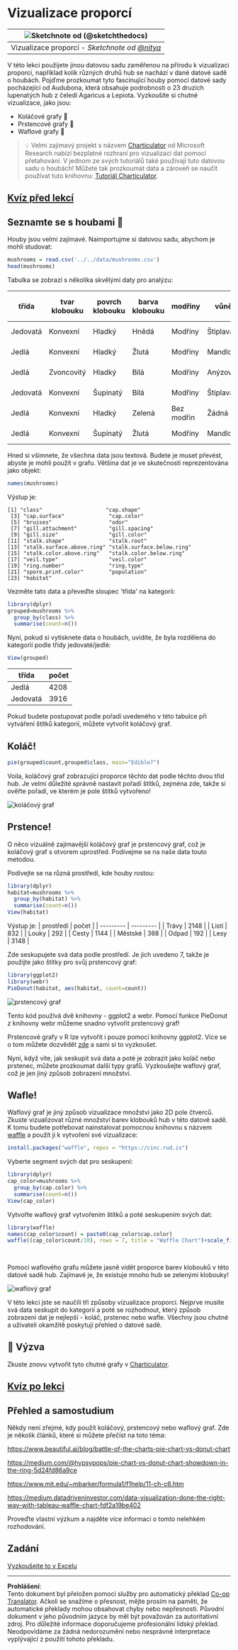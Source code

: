 <!--
CO_OP_TRANSLATOR_METADATA:
{
  "original_hash": "47028abaaafa2bcb1079702d20569066",
  "translation_date": "2025-08-26T17:19:47+00:00",
  "source_file": "3-Data-Visualization/R/11-visualization-proportions/README.md",
  "language_code": "cs"
}
-->
# Vizualizace proporcí

|![ Sketchnote od [(@sketchthedocs)](https://sketchthedocs.dev) ](../../../sketchnotes/11-Visualizing-Proportions.png)|
|:---:|
|Vizualizace proporcí - _Sketchnote od [@nitya](https://twitter.com/nitya)_ |

V této lekci použijete jinou datovou sadu zaměřenou na přírodu k vizualizaci proporcí, například kolik různých druhů hub se nachází v dané datové sadě o houbách. Pojďme prozkoumat tyto fascinující houby pomocí datové sady pocházející od Audubona, která obsahuje podrobnosti o 23 druzích lupenatých hub z čeledí Agaricus a Lepiota. Vyzkoušíte si chutné vizualizace, jako jsou:

- Koláčové grafy 🥧
- Prstencové grafy 🍩
- Waflové grafy 🧇

> 💡 Velmi zajímavý projekt s názvem [Charticulator](https://charticulator.com) od Microsoft Research nabízí bezplatné rozhraní pro vizualizaci dat pomocí přetahování. V jednom ze svých tutoriálů také používají tuto datovou sadu o houbách! Můžete tak prozkoumat data a zároveň se naučit používat tuto knihovnu: [Tutoriál Charticulator](https://charticulator.com/tutorials/tutorial4.html).

## [Kvíz před lekcí](https://purple-hill-04aebfb03.1.azurestaticapps.net/quiz/20)

## Seznamte se s houbami 🍄

Houby jsou velmi zajímavé. Naimportujme si datovou sadu, abychom je mohli studovat:

```r
mushrooms = read.csv('../../data/mushrooms.csv')
head(mushrooms)
```
Tabulka se zobrazí s několika skvělými daty pro analýzu:


| třída     | tvar klobouku | povrch klobouku | barva klobouku | modřiny | vůně    | připojení lupenů | rozestup lupenů | velikost lupenů | barva lupenů | tvar třeně | kořen třeně | povrch třeně nad prstencem | povrch třeně pod prstencem | barva třeně nad prstencem | barva třeně pod prstencem | typ závoje | barva závoje | počet prstenců | typ prstence | barva výtrusů | populace | prostředí |
| --------- | ------------- | --------------- | ------------- | ------- | ------- | ---------------- | --------------- | --------------- | ------------ | ----------- | ---------- | ------------------------ | ------------------------ | ---------------------- | ---------------------- | --------- | ---------- | ------------- | --------- | ------------- | ---------- | -------- |
| Jedovatá  | Konvexní      | Hladký          | Hnědá         | Modřiny | Štiplavá | Volné            | Těsné           | Úzké            | Černá        | Zvětšující se | Rovný      | Hladký                   | Hladký                   | Bílá                   | Bílá                   | Částečný  | Bílá       | Jeden          | Visící    | Černá          | Rozptýlená | Městské  |
| Jedlá     | Konvexní      | Hladký          | Žlutá         | Modřiny | Mandlová | Volné            | Těsné           | Široké          | Černá        | Zvětšující se | Kyjovitý   | Hladký                   | Hladký                   | Bílá                   | Bílá                   | Částečný  | Bílá       | Jeden          | Visící    | Hnědá          | Početná    | Trávy    |
| Jedlá     | Zvoncovitý    | Hladký          | Bílá          | Modřiny | Anýzová  | Volné            | Těsné           | Široké          | Hnědá        | Zvětšující se | Kyjovitý   | Hladký                   | Hladký                   | Bílá                   | Bílá                   | Částečný  | Bílá       | Jeden          | Visící    | Hnědá          | Početná    | Louky    |
| Jedovatá  | Konvexní      | Šupinatý        | Bílá          | Modřiny | Štiplavá | Volné            | Těsné           | Úzké            | Hnědá        | Zvětšující se | Rovný      | Hladký                   | Hladký                   | Bílá                   | Bílá                   | Částečný  | Bílá       | Jeden          | Visící    | Černá          | Rozptýlená | Městské  |
| Jedlá     | Konvexní      | Hladký          | Zelená        | Bez modřin | Žádná  | Volné            | Husté           | Široké          | Černá        | Zúžený       | Rovný      | Hladký                   | Hladký                   | Bílá                   | Bílá                   | Částečný  | Bílá       | Jeden          | Pomíjivý  | Hnědá          | Hojná      | Trávy    |
| Jedlá     | Konvexní      | Šupinatý        | Žlutá         | Modřiny | Mandlová | Volné            | Těsné           | Široké          | Hnědá        | Zvětšující se | Kyjovitý   | Hladký                   | Hladký                   | Bílá                   | Bílá                   | Částečný  | Bílá       | Jeden          | Visící    | Černá          | Početná    | Trávy    |

Hned si všimnete, že všechna data jsou textová. Budete je muset převést, abyste je mohli použít v grafu. Většina dat je ve skutečnosti reprezentována jako objekt:

```r
names(mushrooms)
```

Výstup je:

```output
[1] "class"                    "cap.shape"               
 [3] "cap.surface"              "cap.color"               
 [5] "bruises"                  "odor"                    
 [7] "gill.attachment"          "gill.spacing"            
 [9] "gill.size"                "gill.color"              
[11] "stalk.shape"              "stalk.root"              
[13] "stalk.surface.above.ring" "stalk.surface.below.ring"
[15] "stalk.color.above.ring"   "stalk.color.below.ring"  
[17] "veil.type"                "veil.color"              
[19] "ring.number"              "ring.type"               
[21] "spore.print.color"        "population"              
[23] "habitat"            
```
Vezměte tato data a převeďte sloupec 'třída' na kategorii:

```r
library(dplyr)
grouped=mushrooms %>%
  group_by(class) %>%
  summarise(count=n())
```

Nyní, pokud si vytisknete data o houbách, uvidíte, že byla rozdělena do kategorií podle třídy jedovaté/jedlé:
```r
View(grouped)
```

| třída | počet |
| --------- | --------- |
| Jedlá     | 4208      |
| Jedovatá  | 3916      |

Pokud budete postupovat podle pořadí uvedeného v této tabulce při vytváření štítků kategorií, můžete vytvořit koláčový graf.

## Koláč!

```r
pie(grouped$count,grouped$class, main="Edible?")
```
Voila, koláčový graf zobrazující proporce těchto dat podle těchto dvou tříd hub. Je velmi důležité správně nastavit pořadí štítků, zejména zde, takže si ověřte pořadí, ve kterém je pole štítků vytvořeno!

![koláčový graf](../../../../../translated_images/pie1-wb.685df063673751f4b0b82127f7a52c7f9a920192f22ae61ad28412ba9ace97bf.cs.png)

## Prstence!

O něco vizuálně zajímavější koláčový graf je prstencový graf, což je koláčový graf s otvorem uprostřed. Podívejme se na naše data touto metodou.

Podívejte se na různá prostředí, kde houby rostou:

```r
library(dplyr)
habitat=mushrooms %>%
  group_by(habitat) %>%
  summarise(count=n())
View(habitat)
```
Výstup je:
| prostředí | počet |
| --------- | --------- |
| Trávy     | 2148      |
| Listí     | 832       |
| Louky     | 292       |
| Cesty     | 1144      |
| Městské   | 368       |
| Odpad     | 192       |
| Lesy      | 3148      |

Zde seskupujete svá data podle prostředí. Je jich uvedeno 7, takže je použijte jako štítky pro svůj prstencový graf:

```r
library(ggplot2)
library(webr)
PieDonut(habitat, aes(habitat, count=count))
```

![prstencový graf](../../../../../translated_images/donut-wb.34e6fb275da9d834c2205145e39a3de9b6878191dcdba6f7a9e85f4b520449bc.cs.png)

Tento kód používá dvě knihovny - ggplot2 a webr. Pomocí funkce PieDonut z knihovny webr můžeme snadno vytvořit prstencový graf!

Prstencové grafy v R lze vytvořit i pouze pomocí knihovny ggplot2. Více se o tom můžete dozvědět [zde](https://www.r-graph-gallery.com/128-ring-or-donut-plot.html) a sami si to vyzkoušet.

Nyní, když víte, jak seskupit svá data a poté je zobrazit jako koláč nebo prstenec, můžete prozkoumat další typy grafů. Vyzkoušejte waflový graf, což je jen jiný způsob zobrazení množství.

## Wafle!

Waflový graf je jiný způsob vizualizace množství jako 2D pole čtverců. Zkuste vizualizovat různé množství barev klobouků hub v této datové sadě. K tomu budete potřebovat nainstalovat pomocnou knihovnu s názvem [waffle](https://cran.r-project.org/web/packages/waffle/waffle.pdf) a použít ji k vytvoření své vizualizace:

```r
install.packages("waffle", repos = "https://cinc.rud.is")
```

Vyberte segment svých dat pro seskupení:

```r
library(dplyr)
cap_color=mushrooms %>%
  group_by(cap.color) %>%
  summarise(count=n())
View(cap_color)
```

Vytvořte waflový graf vytvořením štítků a poté seskupením svých dat:

```r
library(waffle)
names(cap_color$count) = paste0(cap_color$cap.color)
waffle((cap_color$count/10), rows = 7, title = "Waffle Chart")+scale_fill_manual(values=c("brown", "#F0DC82", "#D2691E", "green", 
                                                                                     "pink", "purple", "red", "grey", 
                                                                                     "yellow","white"))
```

Pomocí waflového grafu můžete jasně vidět proporce barev klobouků v této datové sadě hub. Zajímavé je, že existuje mnoho hub se zelenými klobouky!

![waflový graf](../../../../../translated_images/waffle.aaa75c5337735a6ef32ace0ffb6506ef49e5aefe870ffd72b1bb080f4843c217.cs.png)

V této lekci jste se naučili tři způsoby vizualizace proporcí. Nejprve musíte svá data seskupit do kategorií a poté se rozhodnout, který způsob zobrazení dat je nejlepší - koláč, prstenec nebo wafle. Všechny jsou chutné a uživateli okamžitě poskytují přehled o datové sadě.

## 🚀 Výzva

Zkuste znovu vytvořit tyto chutné grafy v [Charticulator](https://charticulator.com).
## [Kvíz po lekci](https://purple-hill-04aebfb03.1.azurestaticapps.net/quiz/21)

## Přehled a samostudium

Někdy není zřejmé, kdy použít koláčový, prstencový nebo waflový graf. Zde je několik článků, které si můžete přečíst na toto téma:

https://www.beautiful.ai/blog/battle-of-the-charts-pie-chart-vs-donut-chart

https://medium.com/@hypsypops/pie-chart-vs-donut-chart-showdown-in-the-ring-5d24fd86a9ce

https://www.mit.edu/~mbarker/formula1/f1help/11-ch-c6.htm

https://medium.datadriveninvestor.com/data-visualization-done-the-right-way-with-tableau-waffle-chart-fdf2a19be402

Proveďte vlastní výzkum a najděte více informací o tomto nelehkém rozhodování.

## Zadání

[Vyzkoušejte to v Excelu](assignment.md)

---

**Prohlášení**:  
Tento dokument byl přeložen pomocí služby pro automatický překlad [Co-op Translator](https://github.com/Azure/co-op-translator). Ačkoli se snažíme o přesnost, mějte prosím na paměti, že automatické překlady mohou obsahovat chyby nebo nepřesnosti. Původní dokument v jeho původním jazyce by měl být považován za autoritativní zdroj. Pro důležité informace doporučujeme profesionální lidský překlad. Neodpovídáme za žádná nedorozumění nebo nesprávné interpretace vyplývající z použití tohoto překladu.